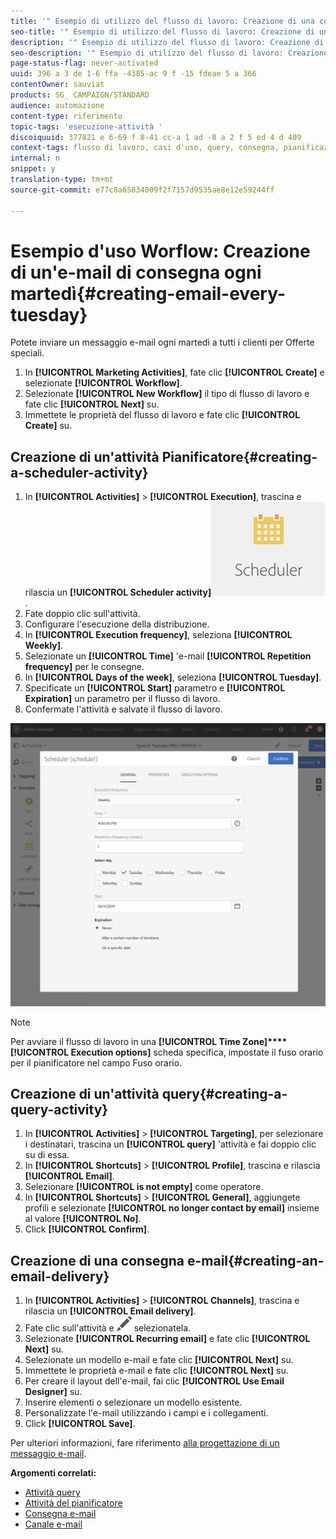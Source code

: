 ```yaml
---
title: '" Esempio di utilizzo del flusso di lavoro: Creazione di una consegna settimanale "'
seo-title: '" Esempio di utilizzo del flusso di lavoro: Creazione di una consegna settimanale "'
description: '" Esempio di utilizzo del flusso di lavoro: Creazione di una consegna settimanale "'
seo-description: '" Esempio di utilizzo del flusso di lavoro: Creazione di una consegna settimanale "'
page-status-flag: never-activated
uuid: 396 a 3 de 1-6 ffa -4385-ac 9 f -15 fdeae 5 a 366
contentOwner: sauviat
products: SG_ CAMPAIGN/STANDARD
audience: automazione
content-type: riferimento
topic-tags: 'esecuzione-attività '
discoiquuid: 377821 e 6-69 f 8-41 cc-a 1 ad -8 a 2 f 5 ed 4 d 409
context-tags: flusso di lavoro, casi d'uso, query, consegna, pianificazione
internal: n
snippet: y
translation-type: tm+mt
source-git-commit: e77c8a65834009f2f7157d9535ae8e12e59244ff

---
```



# Esempio d'uso Worflow: Creazione di un'e-mail di consegna ogni martedì{#creating-email-every-tuesday}

Potete inviare un messaggio e-mail ogni martedì a tutti i clienti per Offerte speciali.

1. In **[!UICONTROL Marketing Activities]**, fate clic **[!UICONTROL Create]** e selezionate **[!UICONTROL Workflow]**.
1. Selezionate **[!UICONTROL New Workflow]** il tipo di flusso di lavoro e fate clic **[!UICONTROL Next]** su.
1. Immettete le proprietà del flusso di lavoro e fate clic **[!UICONTROL Create]** su.

## Creazione di un'attività Pianificatore{#creating-a-scheduler-activity}

1. In **[!UICONTROL Activities]** &gt; **[!UICONTROL Execution]**, trascina e rilascia un **[!UICONTROL Scheduler activity]**![](assets/scheduler_icon.png).
1. Fate doppio clic sull'attività.
1. Configurare l'esecuzione della distribuzione.
1. In **[!UICONTROL Execution frequency]**, seleziona **[!UICONTROL Weekly]**.
1. Selezionate un **[!UICONTROL Time]** 'e-mail **[!UICONTROL Repetition frequency]** per le consegne.
1. In **[!UICONTROL Days of the week]**, seleziona **[!UICONTROL Tuesday]**.
1. Specificate un **[!UICONTROL Start]** parametro e **[!UICONTROL Expiration]** un parametro per il flusso di lavoro.
1. Confermate l'attività e salvate il flusso di lavoro.

![](assets/scheduler_properties.png)

>[!NOTE]
>
>Per avviare il flusso di lavoro in una **[!UICONTROL Time Zone]****[!UICONTROL Execution options]** scheda specifica, impostate il fuso orario per il pianificatore nel campo Fuso orario.

## Creazione di un'attività query{#creating-a-query-activity}

1. In **[!UICONTROL Activities]** &gt; **[!UICONTROL Targeting]**, per selezionare i destinatari, trascina un **[!UICONTROL query]** 'attività e fai doppio clic su di essa.
1. In **[!UICONTROL Shortcuts]** &gt; **[!UICONTROL Profile]**, trascina e rilascia **[!UICONTROL Email]**.
1. Selezionare **[!UICONTROL is not empty]** come operatore.
1. In **[!UICONTROL Shortcuts]** &gt; **[!UICONTROL General]**, aggiungete profili e selezionate **[!UICONTROL no longer contact by email]** insieme al valore **[!UICONTROL No]**.
1. Click **[!UICONTROL Confirm]**.

## Creazione di una consegna e-mail{#creating-an-email-delivery}

1. In **[!UICONTROL Activities]** &gt; **[!UICONTROL Channels]**, trascina e rilascia un **[!UICONTROL Email delivery]**.
1. Fate clic sull'attività e ![](assets/edit_darkgrey-24px.png) selezionatela.
1. Selezionate **[!UICONTROL Recurring email]** e fate clic **[!UICONTROL Next]** su.
1. Selezionate un modello e-mail e fate clic **[!UICONTROL Next]** su.
1. Immettete le proprietà e-mail e fate clic **[!UICONTROL Next]** su.
1. Per creare il layout dell'e-mail, fai clic **[!UICONTROL Use Email Designer]** su.
1. Inserire elementi o selezionare un modello esistente.
1. Personalizzate l'e-mail utilizzando i campi e i collegamenti.
1. Click **[!UICONTROL Save]**.

Per ulteriori informazioni, fare riferimento [alla progettazione di un messaggio e-mail](../../designing/using/about-email-content-design.md#designing-an-email-content-from-scratch).

**Argomenti correlati:**

* [Attività query](../..//automating/using/query.md)
* [Attività del pianificatore](../..//automating/using/scheduler.md)
* [Consegna e-mail](../..//automating/using/email-delivery.md)
* [Canale e-mail](../..//channels/using/creating-an-email.md)
